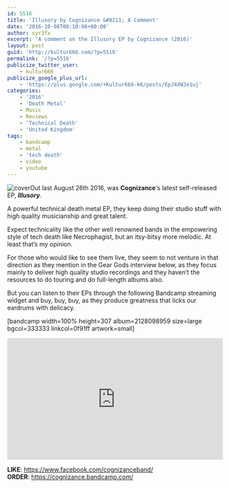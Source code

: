 ```yaml
---
id: 5516
title: 'Illusory by Cognizance &#8211; A Comment'
date: '2016-10-08T00:10:06+00:00'
author: syr3fx
excerpt: 'A comment on the Illusory EP by Cognizance (2016)'
layout: post
guid: 'http://kultur666.com/?p=5516'
permalink: '/?p=5516'
publicize_twitter_user:
    - kultur666
publicize_google_plus_url:
    - 'https://plus.google.com/+Kultur666-k6/posts/EpJ4XWJe1uj'
categories:
    - '2016'
    - 'Death Metal'
    - Music
    - Reviews
    - 'Technical Death'
    - 'United Kingdom'
tags:
    - bandcamp
    - metal
    - 'tech death'
    - video
    - youtube
---
```


![cover](http://localhost:8080/wp-content/uploads/2016/10/cover.jpg?w=680)Out last August 26th 2016, was **Cognizance**‘s latest self-released EP, ***Illusory***.

A powerful technical death metal EP, they keep doing their studio stuff with high quality musicianship and great talent.

Expect technicality like the other well renowned bands in the empowering style of tech death like Necrophagist, but an itsy-bitsy more melodic. At least that’s my opinion.

For those who would like to see them live, they seem to not venture in that direction as they mention in the Gear Gods interview below, as they focus mainly to deliver high quality studio recordings and they haven’t the resources to do touring and do full-length albums also.

But you can listen to their EPs through the following Bandcamp streaming widget and buy, buy, buy, as they produce greatness that licks our eardrums with delicacy.

\[bandcamp width=100% height=307 album=2128098959 size=large bgcol=333333 linkcol=0f91ff artwork=small\]

<iframe allow="accelerometer; autoplay; clipboard-write; encrypted-media; gyroscope; picture-in-picture; web-share" allowfullscreen="" frameborder="0" height="281" loading="lazy" src="https://www.youtube.com/embed/mmIRDkreWLw?feature=oembed" title="COGNIZANCE - The Making of "Illusory" Studio Documentary | GEAR GODS" width="500"></iframe>

**LIKE**: <https://www.facebook.com/cognizanceband/>  
**ORDER**: <https://cognizance.bandcamp.com/>